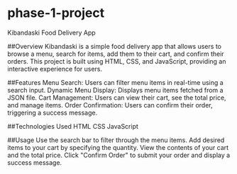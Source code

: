# phase-1-project

Kibandaski Food Delivery App


##Overview
Kibandaski is a simple food delivery app that allows users to browse a menu, search for items, add them to their cart, and confirm their orders. This project is built using HTML, CSS, and JavaScript, providing an interactive experience for users.

##Features
Menu Search: Users can filter menu items in real-time using a search input.
Dynamic Menu Display: Displays menu items fetched from a JSON file.
Cart Management: Users can view their cart, see the total price, and manage items.
Order Confirmation: Users can confirm their order, triggering a success message.

##Technologies Used
HTML
CSS
JavaScript

##Usage
Use the search bar to filter through the menu items.
Add desired items to your cart by specifying the quantity.
View the contents of your cart and the total price.
Click "Confirm Order" to submit your order and display a success message.